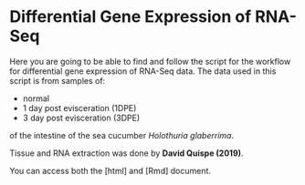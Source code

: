 # Differential Gene Expression of RNA-Seq

Here you are going to be able to find and follow the script for the workflow for differential gene expression of RNA-Seq data. The data used in this script is from samples of:

- normal
- 1 day post evisceration (1DPE) 
- 3 day post evisceration (3DPE)

of the intestine of the sea cucumber _Holothuria glaberrima_. 

Tissue and RNA extraction was done by **David Quispe (2019)**.

You can access both the [html] and [Rmd] document.
